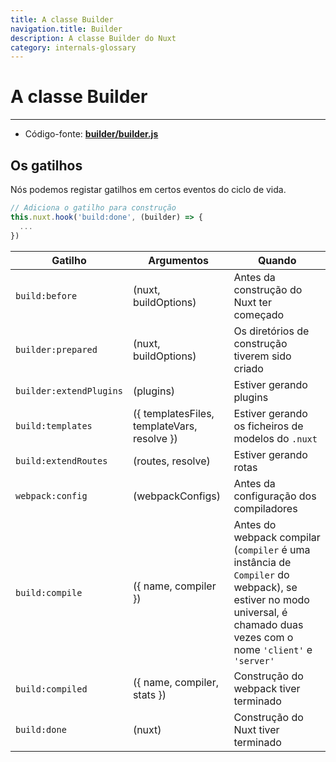 ```yaml
---
title: A classe Builder
navigation.title: Builder
description: A classe Builder do Nuxt
category: internals-glossary
---
```


# A classe Builder

---

- Código-fonte: **[builder/builder.js](https://github.com/nuxt/nuxt.js/blob/dev/packages/builder/src/builder.js)**

## Os gatilhos

Nós podemos registar gatilhos em certos eventos do ciclo de vida.

```js
// Adiciona o gatilho para construção
this.nuxt.hook('build:done', (builder) => {
  ...
})
```

| Gatilho                 | Argumentos                                  | Quando                                  |
| ----------------------- | ------------------------------------------- | --------------------------------------- |
| `build:before`          | (nuxt, buildOptions)                        | Antes da construção do Nuxt ter começado|
| `builder:prepared`      | (nuxt, buildOptions)                        | Os diretórios de construção tiverem sido criado|
| `builder:extendPlugins` | (plugins)                                   | Estiver gerando plugins                 |
| `build:templates`       | ({ templatesFiles, templateVars, resolve }) | Estiver gerando os ficheiros de modelos do `.nuxt`      |
| `build:extendRoutes`    | (routes, resolve)                           | Estiver gerando rotas                   |
| `webpack:config`        | (webpackConfigs)                            | Antes da configuração dos compiladores      |
| `build:compile`         | ({ name, compiler })                        | Antes do webpack compilar (`compiler` é uma instância de `Compiler` do webpack), se estiver no modo universal, é chamado duas vezes com o nome `'client'` e `'server'`              |
| `build:compiled`        | ({ name, compiler, stats })                 | Construção do webpack tiver terminado   |
| `build:done`            | (nuxt)                                      | Construção do Nuxt tiver terminado      |
